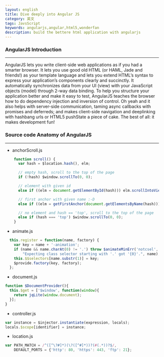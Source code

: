 ```yaml
---
layout: english
title: Dive deeply into Angular JS
category: 英文
tags: JavsScript
keywords: angularjs,angular,html5,wonderfan
description: build the bettere html application with angularjs
---
```


### AngularJS Introduction
---
AngularJS lets you write client-side web applications as if you had a smarter browser. It lets you use good old HTML (or HAML, Jade and friends!) as your template language and lets you extend HTML’s syntax to express your application’s components clearly and succinctly. It automatically synchronizes data from your UI (view) with your JavaScript objects (model) through 2-way data binding. To help you structure your application better and make it easy to test, AngularJS teaches the browser how to do dependency injection and inversion of control. Oh yeah and it also helps with server-side communication, taming async callbacks with promises and deferreds; and makes client-side navigation and deeplinking with hashbang urls or HTML5 pushState a piece of cake. The best of all: it makes development fun!


### Source code Anatomy of AngularJS
---

+ anchorScroll.js
```js
    function scroll() {
      var hash = $location.hash(), elm;

      // empty hash, scroll to the top of the page
      if (!hash) $window.scrollTo(0, 0);

      // element with given id
      else if ((elm = document.getElementById(hash))) elm.scrollIntoView();

      // first anchor with given name :-D
      else if ((elm = getFirstAnchor(document.getElementsByName(hash)))) elm.scrollIntoView();

      // no element and hash == 'top', scroll to the top of the page
      else if (hash === 'top') $window.scrollTo(0, 0);
    }

```
+ animate.js
```js
  this.register = function(name, factory) {
    var key = name + '-animation';
    if (name && name.charAt(0) != '.') throw $animateMinErr('notcsel',
        "Expecting class selector starting with '.' got '{0}'.", name);
    this.$$selectors[name.substr(1)] = key;
    $provide.factory(key, factory);
  };
```

+ document.js
```js
function $DocumentProvider(){
  this.$get = ['$window', function(window){
    return jqLite(window.document);
  }];
}
```

+ controller.js
```js
var instance = $injector.instantiate(expression, locals);
locals.$scope[identifier] = instance;
```

+ location.js
```js
var PATH_MATCH = /^([^\?#]*)(\?([^#]*))?(#(.*))?$/,
    DEFAULT_PORTS = {'http': 80, 'https': 443, 'ftp': 21};
```
